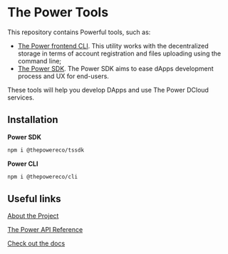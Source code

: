 # The Power Tools

This repository contains Powerful tools, such as:

- [The Power frontend CLI](./packages/cli/README.md). This utility works with the decentralized storage in terms of account registration and files uploading using the command line;
- [The Power SDK](./packages/tssdk/README.md). The Power SDK aims to ease dApps development process and UX for end-users.

These tools will help you develop DApps and use The Power DCloud services.

## Installation

**Power SDK**

```bash
npm i @thepowereco/tssdk
```

**Power CLI**

```bash
npm i @thepowereco/cli
```

## Useful links

[About the Project](https://thepower.io/)

[The Power API Reference](https://doc.thepower.io/docs/Build/api/api-reference)

[Check out the docs](https://doc.thepower.io/docs/about)
